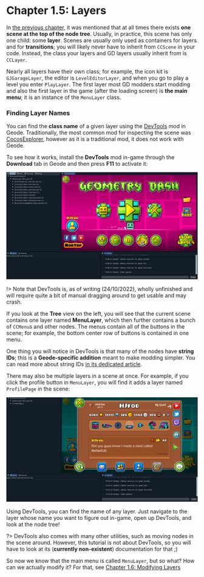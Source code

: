 # Chapter 1.5: Layers

In [the previous chapter](/handbook/vol1/chap1_3.md), it was mentioned that at all times there exists **one scene at the top of the node tree**. Usually, in practice, this scene has only one child: some **layer**. Scenes are usually only used as containers for layers and for **transitions**; you will likely never have to inherit from `CCScene` in your code. Instead, the class your layers and GD layers usually inherit from is `CCLayer`.

Nearly all layers have their own class; for example, the icon kit is `GJGarageLayer`, the editor is `LevelEditorLayer`, and when you go to play a level you enter `PlayLayer`. The first layer most GD modders start modding and also the first layer in the game (after the loading screen) is **the main menu**; it is an instance of the `MenuLayer` class.

### Finding Layer Names

You can find the **class name** of a given layer using the [DevTools](https://github.com/hjfod/devtools) mod in Geode. Traditionally, the most common mod for inspecting the scene was [CocosExplorer](https://github.com/matcool/CocosExplorer), however as it is a traditional mod, it does not work with Geode.

To see how it works, install the **DevTools** mod in-game through the **Download** tab in Geode and then press **F11** to activate it:

<img src="./imgs/DevTools_MenuLayer.png" alt="Image of the DevTools mod open in GD, focused on MenuLayer" />

!> Note that DevTools is, as of writing (24/10/2022), wholly unfinished and will require quite a bit of manual dragging around to get usable and may crash.

If you look at the **Tree** view on the left, you will see that the current scene contains one layer named **MenuLayer**, which then further contains a bunch of `CCMenu`s and other nodes. The menus contain all of the buttons in the scene; for example, the bottom center row of buttons is contained in one menu.

One thing you will notice in DevTools is that many of the nodes have **string IDs**; this is a **Geode-specific addition** meant to make modding simpler. You can read more about string IDs [in its dedicated article](/tutorials/nodetree.md).

There may also be multiple layers in a scene at once. For example, if you click the profile button in `MenuLayer`, you will find it adds a layer named `ProfilePage` in the scene:

<img src="./imgs/DevTools_ProfilePage.png" alt="Image of the DevTools mod open in GD, showing MenuLayer with ProfilePage on top" />

Using DevTools, you can find the name of any layer. Just navigate to the layer whose name you want to figure out in-game, open up DevTools, and look at the node tree!

?> DevTools also comes with many other utilities, such as moving nodes in the scene around. However, this tutorial is not about DevTools, so you will have to look at its (**currently non-existent**) documentation for that ;)

So now we know that the main menu is called `MenuLayer`, but so what? How can we actually modify it? For that, see [Chapter 1.6: Modifying Layers](/handbook/vol1/chap1_6.md)
